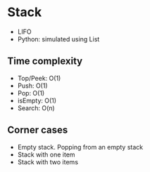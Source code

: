 # Stack

- LIFO
- Python: simulated using List

## Time complexity

- Top/Peek: O(1)
- Push: O(1)
- Pop: O(1)
- isEmpty: O(1)
- Search: O(n)

## Corner cases

- Empty stack. Popping from an empty stack
- Stack with one item
- Stack with two items
